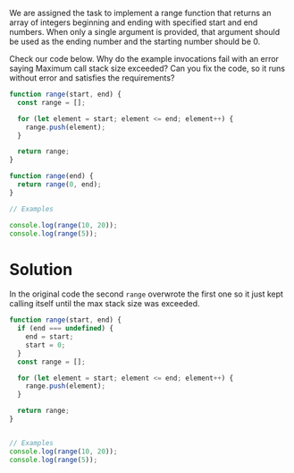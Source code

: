We are assigned the task to implement a range function that returns an array of integers beginning and ending with specified start and end numbers. When only a single argument is provided, that argument should be used as the ending number and the starting number should be 0.

Check our code below. Why do the example invocations fail with an error saying Maximum call stack size exceeded? Can you fix the code, so it runs without error and satisfies the requirements?
```js
function range(start, end) {
  const range = [];

  for (let element = start; element <= end; element++) {
    range.push(element);
  }

  return range;
}

function range(end) {
  return range(0, end);
}

// Examples

console.log(range(10, 20));
console.log(range(5));
```

# Solution
In the original code the second `range` overwrote the first one so it just kept calling itself until the max stack size was exceeded.
```js
function range(start, end) {
  if (end === undefined) {
    end = start;
    start = 0;
  }
  const range = [];

  for (let element = start; element <= end; element++) {
    range.push(element);
  }

  return range;
}


// Examples
console.log(range(10, 20));
console.log(range(5));
```